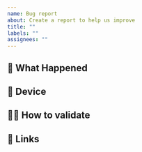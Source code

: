 ```yaml
---
name: Bug report
about: Create a report to help us improve
title: ""
labels: ""
assignees: ""
---
```


## 🤔 What Happened

## 📱 Device

## 👩‍🔬 How to validate

## 🔖 Links
